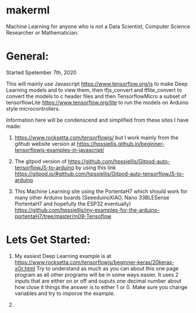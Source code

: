 # makerml
Machine Learning for anyone who is not a Data Scientist, Computer Science Researcher or Mathematician.


# General:

Started Spetember 7th, 2020

This will mainly use Javascript https://www.tensorflow.org/js to make Deep Learning models and to view them, then tfjs_convert and tflite_convert to convert the models to c header files and then TensorflowMicro a subset of tensorflowLite https://www.tensorflow.org/lite to run the models on Arduino style microcontrollers.


Information here will be condenscend and simplified from these sites I have made:

1. https://www.rocksetta.com/tensorflowjs/  but I work mainly from the github website version at https://hpssjellis.github.io/beginner-tensorflowjs-examples-in-javascript/

2. The gitpod version of https://github.com/hpssjellis/Gitpod-auto-tensorflowJS-to-arduino   by using this link https://gitpod.io/#github.com/hpssjellis/Gitpod-auto-tensorflowJS-to-arduino

3. This Machine Learning site using the PortentaH7 which should work for many other Arduino boards (SeeeduinoXIAO, Nano 33BLESense PortentaH7 and hopefully the ESP32 eventually)  https://github.com/hpssjellis/my-examples-for-the-arduino-portentaH7/tree/master/m09-Tensoflow



# Lets Get Started:

1. My easiest Deep Learning example is at https://www.rocksetta.com/tensorflowjs/beginner-keras/20keras-xOr.html Try to understand as much as you can about this one page program as all other programs will be in some ways easier. It uses 2 inputs that are either on or off and ouputs one decimal number about how close it things the answer is to either 1 or 0. Make sure you change variables and try to imporve the example.

2.



